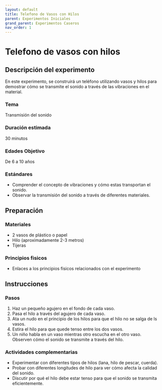 ```yaml
---
layout: default
title: Telefono de Vasos con Hilos
parent: Experimentos Iniciales
grand_parent: Experimentos Caseros
nav_order: 1
---
```


# Telefono de vasos con hilos

## Descripción del experimento
En este experimento, se construirá un teléfono utilizando vasos y hilos para demostrar cómo se transmite el sonido a través de las vibraciones en el material.

### Tema 
Transmisión del sonido

### Duración estimada
30 minutos

### Edades Objetivo 
De 6 a 10 años

### Estándares
- Comprender el concepto de vibraciones y cómo estas transportan el sonido.
- Observar la transmisión del sonido a través de diferentes materiales.



## Preparación
### Materiales 
- 2 vasos de plástico o papel
- Hilo (aproximadamente 2-3 metros)
- Tijeras

### Principios fisicos
- Enlaces a los principios fisicos relacionados con el experimento

## Instrucciones
### Pasos 
1. Haz un pequeño agujero en el fondo de cada vaso.
2. Pasa el hilo a través del agujero de cada vaso.
3. Ata un nudo en el principio de los hilos para que el hilo no se salga de ls vasos.
4. Estira el hilo para que quede tenso entre los dos vasos.
5. Un niño habla en un vaso mientras otro escucha en el otro vaso. Observen cómo el sonido se transmite a través del hilo.

### Actividades complementarias

- Experimentar con diferentes tipos de hilos (lana, hilo de pescar, cuerda).
- Probar con diferentes longitudes de hilo para ver cómo afecta la calidad del sonido.
- Discutir por qué el hilo debe estar tenso para que el sonido se transmita eficientemente.
